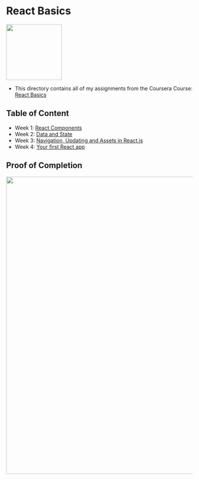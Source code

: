 # React Basics

<img src="../meta-logo.png" width=150>

- This directory contains all of my assignments from the Coursera Course: [React Basics](https://www.coursera.org/learn/react-basics)

## Table of Content

- Week 1: [React Components](https://github.com/philipObiri/Meta-Frontend-Professional-Certification-Program/tree/master/Course%205-%20React%20Basics/Week%201-%20React%20Components)
- Week 2: [Data and State](https://github.com/philipObiri/Meta-Frontend-Professional-Certification-Program/tree/master/Course%205-%20React%20Basics/Week%202-%20Data%20and%20State)
- Week 3: [Navigation, Updating and Assets in React.js](https://github.com/philipObiri/Meta-Frontend-Professional-Certification-Program/tree/master/Course%205-%20React%20Basics/Week%203-%20Navigation%2C%20Updates%20and%20Assets%20in%20ReactJS)
- Week 4: [Your first React app](https://github.com/philipObiri/Meta-Frontend-Professional-Certification-Program/tree/master/Course%205-%20React%20Basics/Week%204%20-%20Your%20First%20React%20App)

## Proof of Completion

<img src="./certificate.png" width=800>
